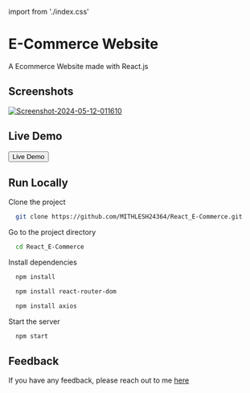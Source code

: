 import from './index.css'
# E-Commerce Website

A Ecommerce Website made with React.js 


## Screenshots

<a href="https://ibb.co/NmJdHfc"><img src="https://i.ibb.co/rczR1qD/Screenshot-2024-05-12-011610.png" alt="Screenshot-2024-05-12-011610"></a>


## Live Demo
<a href ="https://react-e-commerce-mks.netlify.app/">
 <button>Live Demo</button></a>




## Run Locally

Clone the project

```bash
  git clone https://github.com/MITHLESH24364/React_E-Commerce.git
```

Go to the project directory

```bash
  cd React_E-Commerce
```

Install dependencies

```bash
  npm install
```
```bash
  npm install react-router-dom
```
```bash
  npm install axios
```

Start the server

```bash
  npm start
```



## Feedback

If you have any feedback, please reach out to me [here](https://mithleshsingh.com.np)


